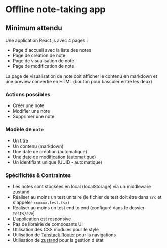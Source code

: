 # Offline note-taking app

## Minimum attendu

Une application React.js avec 4 pages :

- Page d'accueil avec la liste des notes
- Page de création de note
- Page de visualisation de note
- Page de modification de note

La page de visualisation de note doit afficher le contenu en markdown et une preview convertie en HTML (bouton pour basculer entre les deux)

### Actions possibles

- Créer une note
- Modifier une note
- Supprimer une note

### Modèle de `note`

- Un titre
- Un contenu (markdown)
- Une date de création (automatique)
- Une date de modification (automatique)
- Un identifiant unique (UUID - automatique)

### Spécificités & Contraintes
- Les notes sont stockées en local (localStorage) via un middleware zustand
- Réaliser au moins un test unitaire (le fichier de test doit être dans `src` et s'appeler `xxxxxx.test.tsx`)
- Réaliser au moins un test end to end (configuré dans le dossier `tests/e2e`)
- L'application est responsive
- Pas de librairie de composants UI
- Utilisation des CSS modules pour le style
- Utilisation de [Tanstack Router](https://tanstack.com/router/latest/docs/framework/react/overview) pour la navigations
- Utilisation de [zustand](https://docs.pmnd.rs/zustand/getting-started/introduction) pour la gestion d'état
